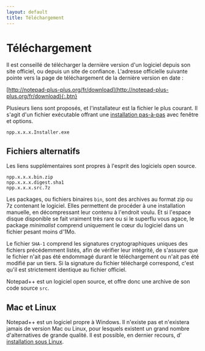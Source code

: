 ```yaml
---
layout: default
title: Téléchargement
---
```

# Téléchargement

Il est conseillé de télécharger la dernière version d'un logiciel depuis son site officiel, ou depuis un site de confiance. L'adresse officielle suivante pointe vers la page de téléchargement de la dernière version en date :

[http://notepad-plus-plus.org/fr/download](http://notepad-plus-plus.org/fr/download){:.btn}

Plusieurs liens sont proposés, et l'installateur est la fichier le plus courant. Il s'agit d'un fichier exécutable offrant une [installation pas-à-pas](installation.md) avec fenêtre et options.

    npp.x.x.x.Installer.exe

## Fichiers alternatifs

Les liens supplémentaires sont propres à l'esprit des logiciels open source.

    npp.x.x.x.bin.zip
    npp.x.x.x.digest.sha1
    npp.x.x.x.src.7z

Les packages, ou fichiers binaires `bin`, sont des archives au format zip ou 7z contenant le logiciel. Elles permettent de procéder à une installation manuelle, en décompressant leur contenu à l'endroit voulu. Et si l'espace disque disponible se fait vraiment très rare ou si le superflu vous agace, le package *minimalist* comprend uniquement le cœur du logiciel dans un fichier pesant moins d'1Mo.

Le fichier `SHA-1` comprend les signatures cryptographiques uniques des fichiers précédemment listés, afin de vérifier leur intégrité, de s'assurer que le fichier n'ait pas été endommagé durant le téléchargement ou n'ait pas été modifié par un tiers. Si la signature du fichier téléchargé correspond, c'est qu'il est strictement identique au fichier officiel.

Notepad++ est un logiciel open source, et offre donc une archive de son code source `src`.

## Mac et Linux

Notepad++ est un logiciel propre à Windows. Il n'existe pas et n'existera jamais de version Mac ou Linux, pour lesquels existent un grand nombre d'alternatives de grande qualité. Il est possible, en dernier recours, d' [installation sous Linux](installation-sous-linux.md).
